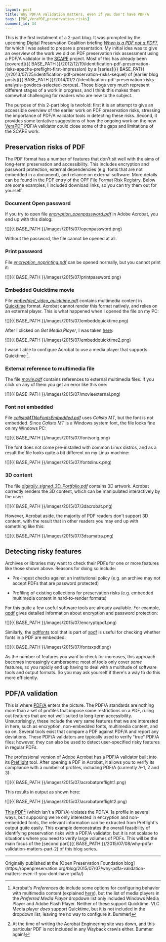 ```yaml
---
layout: post
title: Why PDF/A validation matters, even if you don't have PDF/A
tags: [PDF,VeraPDF,preservation-risks]
comment_id: 34
---
```


This is the first instalment of a 2-part blog. It was prompted by the upcoming Digital Preservation Coalition briefing [*When is a PDF not a PDF?*](http://www.dpconline.org/events/details/95-preserving-pdfs-jul15), for which I was asked to prepare a presentation. My initial idea was to give an overview of the work we did on PDF preservation risk assessment using a PDF/A validator in the [SCAPE](http://www.scape-project.eu/) project. Most of this has already been [covered]({{ BASE_PATH }}/2012/12/19/identification-pdf-preservation-risks-apache-preflight-first-impression) by a [series]({{ BASE_PATH }}/2013/07/25/identification-pdf-preservation-risks-sequel) of [earlier blog posts]({{ BASE_PATH }}/2014/01/27/identification-pdf-preservation-risks-analysis-govdocs-selected-corpus). Those blogs very much represent different stages of a work in progress, and I think this makes them somewhat challenging for readers who are new to the subject.

<!-- more -->

The purpose of this 2-part blog is twofold: first it is an attempt to give an accessible overview of the earlier work on PDF preservation risks, stressing the importance of PDF/A validator tools in detecting these risks. Second, it  provides some tentative suggestions of how the ongoing work on the new [VeraPDF](http://verapdf.org/) PDF/A validator could close some of the gaps and limitations of the SCAPE work.

## Preservation risks of PDF

The PDF format has a number of features that don't sit well with the aims of long-term preservation and accessibility. This includes encryption and password protection, external dependencies (e.g. fonts that are not embedded in a document), and reliance on external software. More details can be found in the [PDF entry of the OPF File Format Risk Registry](http://wiki.opf-labs.org/display/TR/Portable+Document+Format). Below are some examples; I included download links, so you can try them out for yourself.

### Document Open password

If you try to open file [*encryption_openpassword.pdf*](https://github.com/openpreserve/format-corpus/blob/master/pdfCabinetOfHorrors/encryption_openpassword.pdf?raw=true) in Adobe Acrobat, you end up with this dialog:

![]({{ BASE_PATH }}/images/2015/07/openpassword.png)

Without the password, the file cannot be opened at all.

### Print password

File [*encryption_noprinting.pdf*](https://github.com/openpreserve/format-corpus/blob/master/pdfCabinetOfHorrors/encryption_noprinting.pdf?raw=true) can be opened normally, but you cannot print it:

![]({{ BASE_PATH }}/images/2015/07/printpassword.png)

### Embedded Quicktime movie

File [*embedded\_video\_quicktime.pdf*](https://github.com/openpreserve/format-corpus/blob/master/pdfCabinetOfHorrors/embedded_video_quicktime.pdf?raw=true) contains multimedia content in [Quicktime](http://fileformats.archiveteam.org/wiki/Quicktime) format. Acrobat cannot render this format natively, and relies on an external player. This is what happened when I opened the file on my PC:  

![]({{ BASE_PATH }}/images/2015/07/embeddquicktime.png)

After I clicked on *Get Media Player*, I was taken [here](http://cgi.adobe.com/special/acrobat/mediaplayerfinder/mediaplayerfinder.cgi?):

![]({{ BASE_PATH }}/images/2015/07/embeddquicktime2.png)

I wasn't able to configure Acrobat to use a media player that supports Quicktime [^1].

### External reference to multimedia file

The file [*movie.pdf*](https://web.archive.org/web/20100714002808/http://acroeng.adobe.com/Test_Files/movie/movie.pdf) contains references to external multimedia files. If you click on any of them you get an error like this one:

![]({{ BASE_PATH }}/images/2015/07/movieexternal.png)

### Font not embedded

File [*calistoMTNoFontsEmbedded.pdf*](https://github.com/openpreserve/format-corpus/blob/master/pdfCabinetOfHorrors/calistoMTNoFontsEmbedded.pdf?raw=true) uses *Calisto MT*, but the font is not embedded. Since *Calisto MT* is a Windows system font, the file looks fine on my Windows PC: 

![]({{ BASE_PATH }}/images/2015/07/fontsorig.png)

The font does not come pre-installed with common Linux distros, and as a result the file looks quite a bit different on my Linux machine:

![]({{ BASE_PATH }}/images/2015/07/fontslinux.png)

### 3D content

The file [*digitally_signed_3D_Portfolio.pdf*](https://github.com/openpreserve/format-corpus/blob/master/pdfCabinetOfHorrors/digitally_signed_3D_Portfolio.pdf?raw=true) contains 3D artwork. Acrobat correctly renders the 3D content, which can be manipulated interactively by the user:

![]({{ BASE_PATH }}/images/2015/07/3dacrobat.png)

However, Acrobat aside, the majority of PDF readers don't support 3D content, with the result that in other readers you may end up with something like this:

![]({{ BASE_PATH }}/images/2015/07/3dsumatra.png)

## Detecting risky features

Archives or libraries may want to check their PDFs for one or more features like those shown above. Reasons for doing so include:

* Pre-ingest checks against an institutional policy (e.g. an archive may not accept PDFs that are password protected)

* Profiling of existing collections for preservation risks (e.g. embedded multimedia content in hard-to-render formats)

For this quite a few useful software tools are already available. For example, [qpdf](https://github.com/qpdf/qpdf) gives detailed information about encryption and password protection:

![]({{ BASE_PATH }}/images/2015/07/encryptqpdf.png)

Similarly, the [pdffonts](http://www.linuxcommand.org/man_pages/pdffonts1.html) tool that is part of [xpdf](http://www.foolabs.com/xpdf/) is useful for checking whether fonts in a PDF are embedded:

![]({{ BASE_PATH }}/images/2015/07/fontsxpdf.png)

As the number of features you want to check for increases, this approach becomes increasingly cumbersome: most of tools only cover *some* features, so you rapidly end up having to deal with a multitude of software tools and output formats. So you may ask yourself if there's a way to do this more efficiently.

## PDF/A validation

This is where [PDF/A](https://en.wikipedia.org/wiki/PDF/A) enters the picture. The PDF/A standards are nothing more than a set of profiles that impose some restrictions on a PDF, ruling out features that are not well-suited to long-term accessibility. Unsurprisingly, these include the very same features that we are interested in here, such as encryption, non-embedded fonts, multimedia content, and so on. Several tools exist that compare a PDF against PDF/A and report any deviations. These PDF/A validators are typically used to verify "true" PDF/A files; however, they can also be used to detect user-specified risky features in regular PDFs.

The professional version of Adobe Acrobat has a PDF/A validator built into its [Preflight](http://help.adobe.com/en_US/acrobat/X/pro/using/WS58a04a822e3e50102bd615109794195ff-7b82.w.html) tool. After opening a PDF in Acrobat, it allows you to verify its compliance with a number of profiles, including PDF/A (currently A-1, 2 and 3):

![]({{ BASE_PATH }}/images/2015/07/acrobatpreflight1.png)

This results in output as shown here:

![]({{ BASE_PATH }}/images/2015/07/acrobatpreflight2.png) 

[This PDF](http://acroeng.adobe.com/Test_Files/classic_multimedia//Jpeg_linked.pdf)[^2] (which isn't a PDF/A) violates the PDF/A-1a profile in several ways, but supposing we're only interested in encryption and non-embedded fonts, the relevant information can be extracted from Preflight's output quite easily. This example demonstrates the overall feasibility of identifying preservation risks with a PDF/A validator, but it is not scalabe to situations where you need to verify large volumes of PDFs. This will be the main focus of the [second part]({{ BASE_PATH }}/2015/07/08/why-pdfa-validation-matters-part-2) of this blog series.

[^1]: Acrobat's *Preferences* do include some options for configuring behavior with multimedia content (explained [here](https://helpx.adobe.com/acrobat/using/playing-video-audio-multimedia-formats.html)), but the list of media players in the *Preferred Media Player* dropdown list only included Windows Media Player and Adobe Flash Player. Neither of these support Quicktime. VLC Media player *does* support Quicktime, but it is not included in the dropdown list, leaving me no way to configure it. Bummer!

[^2]: At the time of writing the Acrobat Engineering site was down, and this particular PDF is not included in any Wayback crawls either. Bummer again!

<hr>
Originally published at the [Open Preservation Foundation blog](https://openpreservation.org/blog/2015/07/07/why-pdfa-validation-matters-even-if-you-dont-have-pdfa/)
